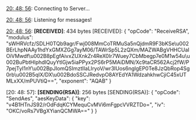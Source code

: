 [20: 48: 56]:
Connecting to Server...

[20: 48: 56]:
Connected!

[20: 48: 56]:
Listening for messages!

[20: 48: 56]:
**[RECEIVED]**: 434 bytes
[RECEIVED]: {
  "opCode": "ReceiveRSA",
  "modulus": "sWHRVcfz/SDLH0TQb9agr/Fwj008MmCoTRMuSa5nQjdmR9F3bKSe\u002BErLhpNAAy1hdYxGMXZGg7ayM06/TAWrSp5L2zQXm/MAZWABgVHHCUaIOiVMwdf\u002B8pEgfAivxZUXnkZr4ReX0Ir7Wuey7CbMbegp7e0M1w54u\u002BuPbtHIphdIQuyYtlGjw5iaPPyx2PS6rP5MAiDMN/Xc9taCR562Acj2fW/P7pejTyI1nY\u002BpJIomQSImztIIaLIryoV/wr3IUos6nglgEP0Te8JzQbRop4Sg0rb\u002B5qIX/DX\u002BdoSSCJRedvpO8AYEdYA1WdzahkhwCjiC45xUTMLxXX/mPUVtiQ==",
  "exponent": "AQAB"
}

[20: 48: 57]:
**[SENDING(RSA)]**: 256 bytes
[SENDING(RSA)]: {
  "opCode": "SendAes",
  "aesKeyData": {
    "key": "v4B1HTnJS92/rOdFdqKCYMequCvMVi6mFgpcVVRZTDo=",
    "iv": "OKC/voRs7VBgXYianQCMWA=="
  }
}

